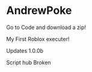 # AndrewPoke
Go to Code and download a zip!

My First Roblox executer!

Updates 1.0.0b

Script hub Broken
